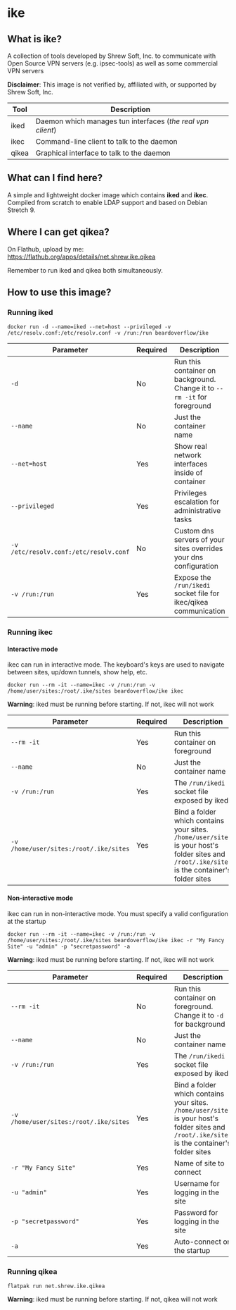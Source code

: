 # ike

## What is ike?

A collection of tools developed by Shrew Soft, Inc. to communicate with Open Source VPN servers (e.g. ipsec-tools) as well as some commercial VPN servers

**Disclaimer**: This image is not verified by, affiliated with, or supported by Shrew Soft, Inc.

| Tool | Description |
| - | - |
| iked | Daemon which manages  tun interfaces (*the real vpn client*) |
| ikec | Command-line client to talk to the daemon |
| qikea | Graphical interface to talk to the daemon |

## What can I find here?

A simple and lightweight docker image which contains **iked** and **ikec**. Compiled from scratch to enable LDAP support and based on Debian Stretch 9.

## Where I can get qikea?

On Flathub, upload by me: https://flathub.org/apps/details/net.shrew.ike.qikea

Remember to run iked and qikea both simultaneously.

## How to use this image?

### Running iked

```
docker run -d --name=iked --net=host --privileged -v /etc/resolv.conf:/etc/resolv.conf -v /run:/run beardoverflow/ike
```

| Parameter | Required | Description |
| - | - | - |
| `-d` | No | Run this container on background. Change it to `--rm -it` for foreground |
| `--name` | No | Just the container name |
| `--net=host` | Yes | Show real network interfaces inside of container |
| `--privileged` | Yes | Privileges escalation for administrative tasks |
| `-v /etc/resolv.conf:/etc/resolv.conf` | No |Custom dns servers of your sites overrides your dns configuration |
| `-v /run:/run`  | Yes | Expose the ```/run/ikedi``` socket file for ikec/qikea communication |

### Running ikec

#### Interactive mode

ikec can run in interactive mode. The keyboard's keys are used to navigate between sites, up/down tunnels, show help, etc.

```
docker run --rm -it --name=ikec -v /run:/run -v /home/user/sites:/root/.ike/sites beardoverflow/ike ikec
```

**Warning**: iked must be running before starting. If not, ikec will not work

| Parameter | Required | Description |
| - | - | - |
| `--rm -it` | Yes | Run this container on foreground |
| `--name` | No | Just the container name |
| `-v /run:/run`  | Yes | The ```/run/ikedi``` socket file exposed by iked |
| `-v /home/user/sites:/root/.ike/sites` | Yes | Bind a folder which contains your sites. `/home/user/sites` is your host's folder sites and `/root/.ike/sites` is the container's folder sites |

#### Non-interactive mode

ikec can run in non-interactive mode. You must specify a valid configuration at the startup

```
docker run --rm -it --name=ikec -v /run:/run -v /home/user/sites:/root/.ike/sites beardoverflow/ike ikec -r "My Fancy Site" -u "admin" -p "secretpassword" -a
```

**Warning**: iked must be running before starting. If not, ikec will not work

| Parameter | Required | Description |
| - | - | - |
| `--rm -it` | No | Run this container on foreground. Change it to `-d` for background |
| `--name` | No | Just the container name |
| `-v /run:/run`  | Yes | The ```/run/ikedi``` socket file exposed by iked |
| `-v /home/user/sites:/root/.ike/sites` | Yes | Bind a folder which contains your sites. `/home/user/sites` is your host's folder sites and `/root/.ike/sites` is the container's folder sites |
| `-r "My Fancy Site"` | Yes | Name of site to connect |
| `-u "admin"` | Yes | Username for logging in the site |
| `-p "secretpassword"` | Yes | Password for logging in the site |
| `-a` | Yes | Auto-connect on the startup |

### Running qikea

```
flatpak run net.shrew.ike.qikea
```

**Warning**: iked must be running before starting. If not, qikea will not work